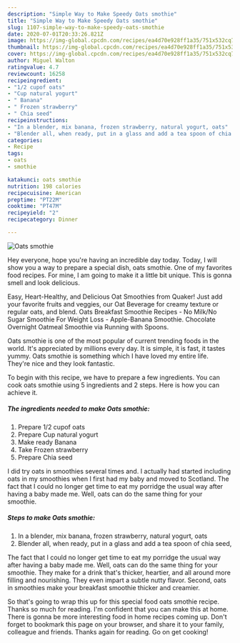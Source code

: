 ```yaml
---
description: "Simple Way to Make Speedy Oats smothie"
title: "Simple Way to Make Speedy Oats smothie"
slug: 1107-simple-way-to-make-speedy-oats-smothie
date: 2020-07-01T20:33:26.821Z
image: https://img-global.cpcdn.com/recipes/ea4d70e928ff1a35/751x532cq70/oats-smothie-recipe-main-photo.jpg
thumbnail: https://img-global.cpcdn.com/recipes/ea4d70e928ff1a35/751x532cq70/oats-smothie-recipe-main-photo.jpg
cover: https://img-global.cpcdn.com/recipes/ea4d70e928ff1a35/751x532cq70/oats-smothie-recipe-main-photo.jpg
author: Miguel Walton
ratingvalue: 4.7
reviewcount: 16258
recipeingredient:
- "1/2 cupof oats"
- "Cup natural yogurt"
- " Banana"
- " Frozen strawberry"
- " Chia seed"
recipeinstructions:
- "In a blender, mix banana, frozen strawberry, natural yogurt, oats"
- "Blender all, when ready, put in a glass and add a tea spoon of chia seed,"
categories:
- Recipe
tags:
- oats
- smothie

katakunci: oats smothie 
nutrition: 198 calories
recipecuisine: American
preptime: "PT22M"
cooktime: "PT47M"
recipeyield: "2"
recipecategory: Dinner

---
```



![Oats smothie](https://img-global.cpcdn.com/recipes/ea4d70e928ff1a35/751x532cq70/oats-smothie-recipe-main-photo.jpg)

Hey everyone, hope you're having an incredible day today. Today, I will show you a way to prepare a special dish, oats smothie. One of my favorites food recipes. For mine, I am going to make it a little bit unique. This is gonna smell and look delicious.

Easy, Heart-Healthy, and Delicious Oat Smoothies from Quaker! Just add your favorite fruits and veggies, our Oat Beverage for creamy texture or regular oats, and blend. Oats Breakfast Smoothie Recipes - No Milk/No Sugar Smoothie For Weight Loss - Apple-Banana Smoothie. Chocolate Overnight Oatmeal Smoothie via Running with Spoons.

Oats smothie is one of the most popular of current trending foods in the world. It's appreciated by millions every day. It is simple, it is fast, it tastes yummy. Oats smothie is something which I have loved my entire life. They're nice and they look fantastic.


To begin with this recipe, we have to prepare a few ingredients. You can cook oats smothie using 5 ingredients and 2 steps. Here is how you can achieve it.

<!--inarticleads1-->

##### The ingredients needed to make Oats smothie:

1. Prepare 1/2 cupof oats
1. Prepare Cup natural yogurt
1. Make ready  Banana
1. Take  Frozen strawberry
1. Prepare  Chia seed


I did try oats in smoothies several times and. I actually had started including oats in my smoothies when I first had my baby and moved to Scotland. The fact that I could no longer get time to eat my porridge the usual way after having a baby made me. Well, oats can do the same thing for your smoothie. 

<!--inarticleads2-->

##### Steps to make Oats smothie:

1. In a blender, mix banana, frozen strawberry, natural yogurt, oats
1. Blender all, when ready, put in a glass and add a tea spoon of chia seed,


The fact that I could no longer get time to eat my porridge the usual way after having a baby made me. Well, oats can do the same thing for your smoothie. They make for a drink that&#39;s thicker, heartier, and all around more filling and nourishing. They even impart a subtle nutty flavor. Second, oats in smoothies make your breakfast smoothie thicker and creamier. 

So that's going to wrap this up for this special food oats smothie recipe. Thanks so much for reading. I'm confident that you can make this at home. There is gonna be more interesting food in home recipes coming up. Don't forget to bookmark this page on your browser, and share it to your family, colleague and friends. Thanks again for reading. Go on get cooking!
